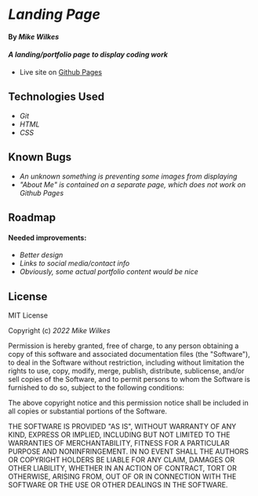 # _Landing Page_

#### By _**Mike Wilkes**_

#### _A landing/portfolio page to display coding work_
* Live site on [Github Pages](https://melkes.github.io/landing/)

## Technologies Used

* _Git_
* _HTML_
* _CSS_

## Known Bugs

* _An unknown something is preventing some images from displaying_
* _"About Me" is contained on a separate page, which does not work on Github Pages_

## Roadmap

#### Needed improvements:
* _Better design_
* _Links to social media/contact info_
* _Obviously, some actual portfolio content would be nice_

## License

MIT License

Copyright (c) _2022_ _Mike Wilkes_

Permission is hereby granted, free of charge, to any person obtaining a copy
of this software and associated documentation files (the "Software"), to deal
in the Software without restriction, including without limitation the rights
to use, copy, modify, merge, publish, distribute, sublicense, and/or sell
copies of the Software, and to permit persons to whom the Software is
furnished to do so, subject to the following conditions:

The above copyright notice and this permission notice shall be included in all
copies or substantial portions of the Software.

THE SOFTWARE IS PROVIDED "AS IS", WITHOUT WARRANTY OF ANY KIND, EXPRESS OR
IMPLIED, INCLUDING BUT NOT LIMITED TO THE WARRANTIES OF MERCHANTABILITY,
FITNESS FOR A PARTICULAR PURPOSE AND NONINFRINGEMENT. IN NO EVENT SHALL THE
AUTHORS OR COPYRIGHT HOLDERS BE LIABLE FOR ANY CLAIM, DAMAGES OR OTHER
LIABILITY, WHETHER IN AN ACTION OF CONTRACT, TORT OR OTHERWISE, ARISING FROM,
OUT OF OR IN CONNECTION WITH THE SOFTWARE OR THE USE OR OTHER DEALINGS IN THE
SOFTWARE.

